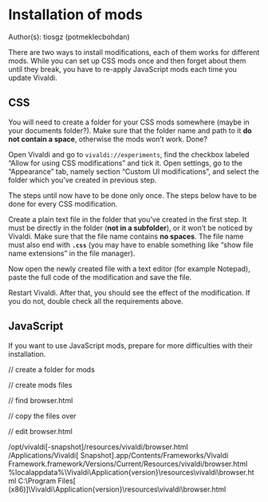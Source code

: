 # Installation of mods

Author(s): tiosgz (potmeklecbohdan)

There are two ways to install modifications, each of them works for different
mods. While you can set up CSS mods once and then forget about them until they
break, you have to re-apply JavaScript mods each time you update Vivaldi.

## CSS

You will need to create a folder for your CSS mods somewhere (maybe in your
documents folder?). Make sure that the folder name and path to it **do not
contain a space**, otherwise the mods won’t work. Done?

Open Vivaldi and go to `vivaldi://experiments`, find the checkbox labeled
“Allow for using CSS modifications” and tick it. Open settings, go to the
“Appearance” tab, namely section “Custom UI modifications”, and select the
folder which you’ve created in previous step.

The steps until now have to be done only once. The steps below have to be done
for every CSS modification.

Create a plain text file in the folder that you’ve created in the first step.
It must be directly in the folder (**not in a subfolder**), or it won’t be
noticed by Vivaldi. Make sure that the file name contains **no spaces**. The
file name must also end with **`.css`** (you may have to enable something like
“show file name extensions” in the file manager).

Now open the newly created file with a text editor (for example Notepad), paste
the full code of the modification and save the file.

Restart Vivaldi. After that, you should see the effect of the modification. If
you do not, double check all the requirements above.

## JavaScript

If you want to use JavaScript mods, prepare for more difficulties with their
installation.

// create a folder for mods

// create mods files

// find browser.html

// copy the files over

// edit browser.html





/opt/vivaldi[-snapshot]/resources/vivaldi/browser.html
/Applications/Vivaldi[ Snapshot].app/Contents/Frameworks/Vivaldi Framework.framework/Versions/Current/Resources/vivaldi/browser.html
%localappdata%\Vivaldi\Application\{version}\resources\vivaldi\browser.html
C:\Program Files[ (x86)]\Vivaldi\Application\{version}\resources\vivaldi\browser.html
